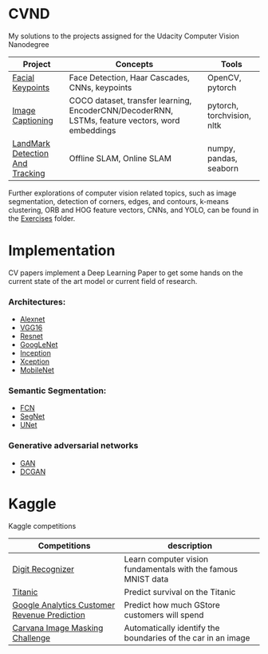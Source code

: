 CVND
====
My solutions to the projects assigned for the Udacity Computer Vision Nanodegree

Project | Concepts | Tools 
--- | --- | ---
[Facial Keypoints](CVND/Project/Facial_Keypoint_Detection) | Face Detection, Haar Cascades, CNNs, keypoints | OpenCV, pytorch
[Image Captioning](CVND/Project/Image_Captioning) |  COCO dataset, transfer learning, EncoderCNN/DecoderRNN, LSTMs, feature vectors, word embeddings | pytorch, torchvision, nltk
[LandMark Detection And Tracking](CVND/Project/LandMark_Detection_And_Tracking) | Offline SLAM, Online SLAM  | numpy, pandas, seaborn

Further explorations of computer vision related topics, such as image segmentation, detection of corners, edges, and contours, k-means clustering, ORB and HOG feature vectors, CNNs, and YOLO, can be found in the [Exercises](CVND/Exercises) folder.

Implementation
==============
CV papers implement a Deep Learning Paper to get some hands on the current state of the art model or current field of research.
 
### Architectures:
* [Alexnet](Implementation/Architectures/Alexnet)
* [VGG16](Implementation/Architectures/VGG16)
* [Resnet](Implementation/Architectures/Resnet)
* [GoogLeNet](Implementation/Architectures/GoogLeNet)
* [Inception](Implementation/Architectures/Inception)
* [Xception](Implementation/Architectures/Xception)
* [MobileNet](Implementation/Architectures/MobileNet)

### Semantic Segmentation:
* [FCN](Implementation/Semantic_Segmentation/FCN)
* [SegNet](Implementation/Semantic_Segmentation/SegNet)
* [UNet](Implementation/Semantic_Segmentation/UNet)

### Generative adversarial networks
* [GAN](Implementation/Generative_adversarial_networks/GAN)
* [DCGAN](Implementation/Generative_adversarial_networks/DCGAN)

Kaggle
======
Kaggle competitions

Competitions | description |
--- | ---
[Digit Recognizer](Kaggle/Digit_Recognizer) | Learn computer vision fundamentals with the famous MNIST data
[Titanic](Kaggle/Titanic) | Predict survival on the Titanic
[Google Analytics Customer Revenue Prediction](Kaggle/GACRP) | Predict how much GStore customers will spend
[Carvana Image Masking Challenge](Kaggle/Carvana_Image_Masking_Challenge) | Automatically identify the boundaries of the car in an image
